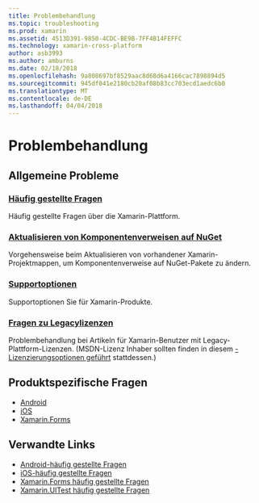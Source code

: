```yaml
---
title: Problembehandlung
ms.topic: troubleshooting
ms.prod: xamarin
ms.assetid: 4513D391-9850-4CDC-BE9B-7FF4B14FEFFC
ms.technology: xamarin-cross-platform
author: asb3993
ms.author: amburns
ms.date: 02/18/2018
ms.openlocfilehash: 9a808697bf8529aac8d68d6a4166cac7898894d5
ms.sourcegitcommit: 945df041e2180cb20af08b83cc703ecd1aedc6b0
ms.translationtype: MT
ms.contentlocale: de-DE
ms.lasthandoff: 04/04/2018
---
```

# <a name="troubleshooting"></a>Problembehandlung

## <a name="general-issues"></a>Allgemeine Probleme
### <a name="frequently-asked-questionsquestionsindexmd"></a>[Häufig gestellte Fragen](questions/index.md)

Häufig gestellte Fragen über die Xamarin-Plattform.

### <a name="updating-component-references-to-nugetcomponent-nugetmd"></a>[Aktualisieren von Komponentenverweisen auf NuGet](component-nuget.md)

Vorgehensweise beim Aktualisieren von vorhandener Xamarin-Projektmappen, um Komponentenverweise auf NuGet-Pakete zu ändern.

### <a name="support-optionssupport-optionsmd"></a>[Supportoptionen](support-options.md)

Supportoptionen Sie für Xamarin-Produkte.

### <a name="legacy-license-questionslegacy-licensesindexmd"></a>[Fragen zu Legacylizenzen](legacy-licenses/index.md)

Problembehandlung bei Artikeln für Xamarin-Benutzer mit Legacy-Plattform-Lizenzen. (MSDN-Lizenz Inhaber sollten finden in diesem [-Lizenzierungsoptionen geführt](~/cross-platform/get-started/requirements.md) stattdessen.)

## <a name="product-specific-questions"></a>Produktspezifische Fragen

- [Android](~/android/troubleshooting/questions/index.md)
- [iOS](~/ios/troubleshooting/questions/index.md)
- [Xamarin.Forms](~/xamarin-forms/troubleshooting/questions/index.md)



## <a name="related-links"></a>Verwandte Links

- [Android-häufig gestellte Fragen](~/android/troubleshooting/questions/index.md)
- [iOS-häufig gestellte Fragen](~/ios/troubleshooting/questions/index.md)
- [Xamarin.Forms häufig gestellte Fragen](~/xamarin-forms/troubleshooting/questions/index.md)
- [Xamarin.UITest häufig gestellte Fragen](https://developer.xamarin.com~/testcloud/uitest/questions/)
